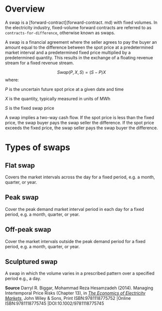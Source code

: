 # Overview
A swap is a [forward-contract](forward-contract. md) with fixed volumes. In the electricity industry, fixed-volume forward contracts are referred to as `contracts-for-difference`, otherwise known as swaps.

A swap is a financial agreement where the seller agrees to pay the buyer an amount equal to the difference between the spot price at a predetermined market interval and a predetermined fixed price multiplied by a predetermined quantity. This results in the exchange of a floating revenue stream for a fixed revenue stream.

$$Swap(P,X,S)=(S-P)X$$
where:

$P$ is the uncertain future spot price at a given date and time

$X$ is the quantity, typically measured in units of MWh

$S$ is the fixed swap price

A swap implies a two-way cash flow. If the spot price is less than the fixed price, the swap buyer pays the swap seller the difference. If the spot price exceeds the fixed price, the swap seller pays the swap buyer the difference.

# Types of swaps
## Flat swap
Covers the market intervals across the day for a fixed period, e.g. a month, quarter, or year.

## Peak swap
Cover the peak demand market interval period in each day for a fixed period, e.g. a month, quarter, or year.

## Off-peak swap
Cover the market intervals outside the peak demand period for a fixed period, e.g. a month, quarter, or year.

## Sculptured swap
A swap in which the volume varies in a prescribed pattern over a specified period e.g., a day. 

**Source**
Darryl R. Biggar, Mohammad Reza Hesamzadeh (2014). Managing Intertemporal Price Risks (Chapter 13), in [*The Economics of Electricity Markets*](https://onlinelibrary.wiley.com/doi/book/10.1002/9781118775745), John Wiley & Sons, Print ISBN:9781118775752 |Online ISBN:9781118775745 |DOI:10.1002/9781118775745
